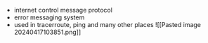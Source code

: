 - internet control message protocol
- error messaging system
- used in tracerroute, ping and many other places
![[Pasted image 20240417103851.png]]
